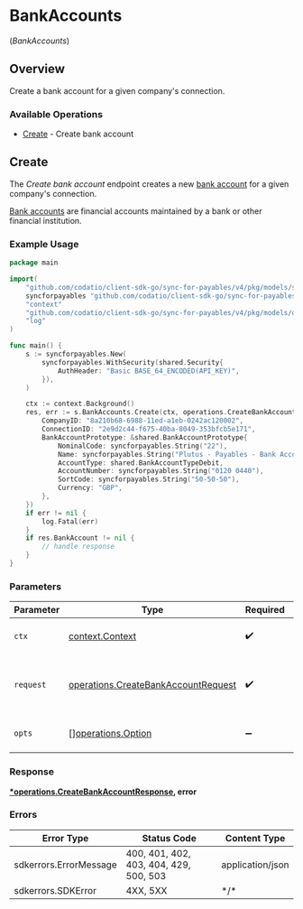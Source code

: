 # BankAccounts
(*BankAccounts*)

## Overview

Create a bank account for a given company's connection.

### Available Operations

* [Create](#create) - Create bank account

## Create

The *Create bank account* endpoint creates a new [bank account](https://docs.codat.io/sync-for-payables-api#/schemas/BankAccount) for a given company's connection.

[Bank accounts](https://docs.codat.io/sync-for-payables-api#/schemas/BankAccount) are financial accounts maintained by a bank or other financial institution.

### Example Usage

```go
package main

import(
	"github.com/codatio/client-sdk-go/sync-for-payables/v4/pkg/models/shared"
	syncforpayables "github.com/codatio/client-sdk-go/sync-for-payables/v4"
	"context"
	"github.com/codatio/client-sdk-go/sync-for-payables/v4/pkg/models/operations"
	"log"
)

func main() {
    s := syncforpayables.New(
        syncforpayables.WithSecurity(shared.Security{
            AuthHeader: "Basic BASE_64_ENCODED(API_KEY)",
        }),
    )

    ctx := context.Background()
    res, err := s.BankAccounts.Create(ctx, operations.CreateBankAccountRequest{
        CompanyID: "8a210b68-6988-11ed-a1eb-0242ac120002",
        ConnectionID: "2e9d2c44-f675-40ba-8049-353bfcb5e171",
        BankAccountPrototype: &shared.BankAccountPrototype{
            NominalCode: syncforpayables.String("22"),
            Name: syncforpayables.String("Plutus - Payables - Bank Account 12"),
            AccountType: shared.BankAccountTypeDebit,
            AccountNumber: syncforpayables.String("0120 0440"),
            SortCode: syncforpayables.String("50-50-50"),
            Currency: "GBP",
        },
    })
    if err != nil {
        log.Fatal(err)
    }
    if res.BankAccount != nil {
        // handle response
    }
}
```

### Parameters

| Parameter                                                                                      | Type                                                                                           | Required                                                                                       | Description                                                                                    |
| ---------------------------------------------------------------------------------------------- | ---------------------------------------------------------------------------------------------- | ---------------------------------------------------------------------------------------------- | ---------------------------------------------------------------------------------------------- |
| `ctx`                                                                                          | [context.Context](https://pkg.go.dev/context#Context)                                          | :heavy_check_mark:                                                                             | The context to use for the request.                                                            |
| `request`                                                                                      | [operations.CreateBankAccountRequest](../../pkg/models/operations/createbankaccountrequest.md) | :heavy_check_mark:                                                                             | The request object to use for the request.                                                     |
| `opts`                                                                                         | [][operations.Option](../../pkg/models/operations/option.md)                                   | :heavy_minus_sign:                                                                             | The options for this request.                                                                  |

### Response

**[*operations.CreateBankAccountResponse](../../pkg/models/operations/createbankaccountresponse.md), error**

### Errors

| Error Type                             | Status Code                            | Content Type                           |
| -------------------------------------- | -------------------------------------- | -------------------------------------- |
| sdkerrors.ErrorMessage                 | 400, 401, 402, 403, 404, 429, 500, 503 | application/json                       |
| sdkerrors.SDKError                     | 4XX, 5XX                               | \*/\*                                  |